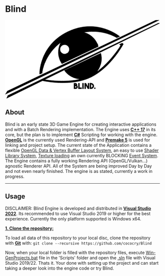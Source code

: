 # Blind 

![](git-assets/images/blind-logo.png)

## About
Blind is an early state 3D Game Engine for creating interactive applications and with a Batch Rendering implementation.
The Engine uses [**C++ 17**](https://en.wikipedia.org/wiki/C%2B%2B17) in its core, but the plan is to implement [**C#**](https://de.wikipedia.org/wiki/C-Sharp)
Scripting for working with the engine. [**OpenGL**](https://de.wikipedia.org/wiki/OpenGL) is the currently used Rendering-API and  [**Premake 5**](https://premake.github.io/)
is used for linking and project setup. The current state of the Application contains a flexible [OpenGL Data & Vertex Buffer Layout System](https://github.com/cococry/Blind/blob/main/Blind/src/Blind/Renderer/Buffer.h), an easy to use [Shader Library System](https://github.com/cococry/Blind/blob/main/Blind/src/Blind/Renderer/Shader.h), [Texture loading](https://github.com/cococry/Blind/blob/main/Blind/src/Platform/OpenGL/OpenGLTexture.cpp) an own currently BLOCKING [Event System](https://github.com/cococry/Blind/tree/main/Blind/src/Blind/Events). The Engine contains a fully working Rendering API (OpenGL/Vulkan...) agnostic Renderer API.
All of the System are being improved Day by Day and not even nearly finished. The engine is as stated, currently a work in progress.

***
## Usage

DISCLAIMER: Blind Engine is developed and distributed in [**Visual Studio 2022**](https://visualstudio.microsoft.com/de/vs/). Its recommended to use Visual Studio 2019 or higher for the best experience. Currently the only platform supported is Windows x64.

<ins>**1. Clone the repository:**</ins>

To load all data of this repository to your local disc, clone the repository with [**Git**](https://git-scm.com/downloads) with: `git clone --recursive https://github.com/cococry/Blind`

Now, when your local folder is filled with the repository files, execute [Win-GenProjects.bat](https://github.com/cococry/Blind/blob/main/Scripts/Win-GenProjects.bat) file in the 'Scripts' folder and open the [.sln](https://github.com/cococry/Blind/blob/main/Blind.sln) file with Visual Studio 2019/22.
Thats it. Your done with setting up the project and can start taking a deeper look into the engine code or try Blind.


